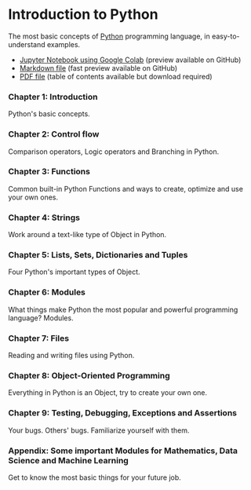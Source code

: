 # Introduction to Python
The most basic concepts of [Python](https://github.com/python) programming language, in easy-to-understand examples.

- [Jupyter Notebook using Google Colab](https://github.com/htnminh/introduction-to-python/blob/main/files/_htnm_PYTHON_LAST_REVIEW.ipynb) (preview available on GitHub)
- [Markdown file](https://github.com/htnminh/introduction-to-python/blob/main/files/_htnm_PYTHON_LAST_REVIEW.md) (fast preview available on GitHub)
- [PDF file](https://github.com/htnminh/introduction-to-python/blob/main/files/_htnm_PYTHON_LAST_REVIEW.pdf) (table of contents available but download required)

### Chapter 1: Introduction
Python's basic concepts.
### Chapter 2: Control flow
Comparison operators, Logic operators and Branching in Python.
### Chapter 3: Functions
Common built-in Python Functions and ways to create, optimize and use your own ones.
### Chapter 4: Strings
Work around a text-like type of Object in Python.
### Chapter 5: Lists, Sets, Dictionaries and Tuples
Four Python's important types of Object.
### Chapter 6: Modules
What things make Python the most popular and powerful programming language? Modules.
### Chapter 7: Files
Reading and writing files using Python.
### Chapter 8: Object-Oriented Programming
Everything in Python is an Object, try to create your own one.
### Chapter 9: Testing, Debugging, Exceptions and Assertions
Your bugs. Others' bugs. Familiarize yourself with them.
### Appendix: Some important Modules for Mathematics, Data Science and Machine Learning
Get to know the most basic things for your future job.
